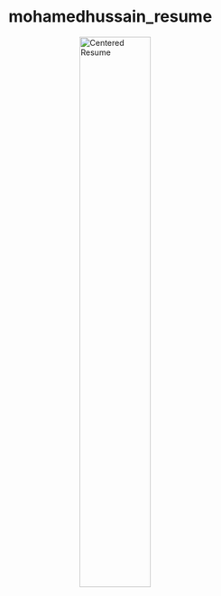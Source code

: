 # mohamedhussain_resume
<!DOCTYPE html>
<html>
<head>
  <style>
.center {
  display: block;
  margin-left: auto;
  margin-right: auto;
  width: 50%;
}
  </style>
</head>
<body>

  <img src="/mnt/data/444c1114-18df-4c9b-a52d-2c27ad23d62e.png" class="center" alt="Centered Resume">

</body>
</html>


